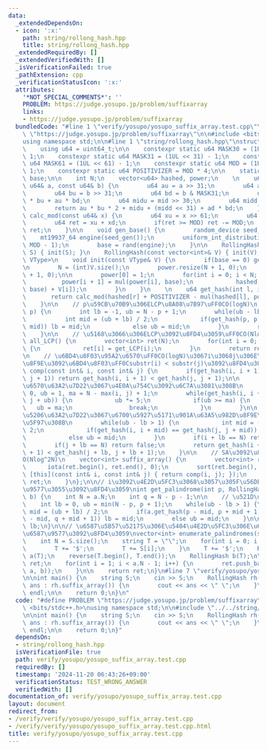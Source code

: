 ```yaml
---
data:
  _extendedDependsOn:
  - icon: ':x:'
    path: string/rollong_hash.hpp
    title: string/rollong_hash.hpp
  _extendedRequiredBy: []
  _extendedVerifiedWith: []
  _isVerificationFailed: true
  _pathExtension: cpp
  _verificationStatusIcon: ':x:'
  attributes:
    '*NOT_SPECIAL_COMMENTS*': ''
    PROBLEM: https://judge.yosupo.jp/problem/suffixarray
    links:
    - https://judge.yosupo.jp/problem/suffixarray
  bundledCode: "#line 1 \"verify/yosupo/yosupo_suffix_array.test.cpp\"\n#define PROBLEM\
    \ \"https://judge.yosupo.jp/problem/suffixarray\"\n\n#include <bits/stdc++.h>\n\
    using namespace std;\n\n#line 1 \"string/rollong_hash.hpp\"\nstruct RollingHash{\n\
    \    using u64 = uint64_t;\n\n    constexpr static u64 MASK30 = (1UL << 30) -\
    \ 1;\n    constexpr static u64 MASK31 = (1UL << 31) - 1;\n    constexpr static\
    \ u64 MASK61 = (1UL << 61) - 1;\n    constexpr static u64 MOD = (1UL << 61) -\
    \ 1;\n    constexpr static u64 POSITIVIZER = MOD * 4;\n\n    static inline u64\
    \ base;\n\n    int N;\n    vector<u64> hashed, power;\n    \n    u64 mul(const\
    \ u64& a, const u64& b) {\n        u64 au = a >> 31;\n        u64 ad = a & MASK31;\n\
    \        u64 bu = b >> 31;\n        u64 bd = b & MASK31;\n        u64 mid = ad\
    \ * bu + au * bd;\n        u64 midu = mid >> 30;\n        u64 midd = mid & MASK30;\n\
    \        return au * bu * 2 + midu + (midd << 31) + ad * bd;\n    }\n\n    u64\
    \ calc_mod(const u64& x) {\n        u64 xu = x >> 61;\n        u64 xd = x & MASK61;\n\
    \        u64 ret = xu + xd;\n        if(ret >= MOD) ret -= MOD;\n        return\
    \ ret;\n    }\n\n    void gen_base() {\n        random_device seed_gen;\n    \
    \    mt19937_64 engine(seed_gen());\n        uniform_int_distribution<u64> rand(0,\
    \ MOD - 1);\n        base = rand(engine);\n    }\n\n    RollingHash(const string&\
    \ S) { init(S); }\n    RollingHash(const vector<int>& V) { init(V); }\n\n    template<class\
    \ VType>\n    void init(const VType& V) {\n        if(base == 0) gen_base();\n\
    \n        N = (int)V.size();\n        power.resize(N + 1, 0);\n        hashed.resize(N\
    \ + 1, 0);\n\n        power[0] = 1;\n        for(int i = 0; i < N; i++) {\n  \
    \          power[i + 1] = mul(power[i], base);\n            hashed[i + 1] = calc_mod(mul(hashed[i],\
    \ base) + V[i]);\n        }\n    }\n    \n    u64 get_hash(int l, int r) {\n \
    \       return calc_mod(hashed[r] + POSITIVIZER - mul(hashed[l], power[r - l]));\n\
    \    }\n\n    // p\u59CB\u70B9\u306ELCP\u8A08\u7B97\uFF0CO(logN)\n    int get_LCP(int\
    \ p) {\n        int lb = -1, ub = N - p + 1;\n        while(ub - lb > 1) {\n \
    \           int mid = (ub + lb) / 2;\n            if(get_hash(p, p + mid) == get_hash(0,\
    \ mid)) lb = mid;\n            else ub = mid;\n        }\n        return lb;\n\
    \    }\n\n    // \u5168\u3066\u306ELCP\u3092\u8FD4\u3059\uFF0CO(NlogN)\n    vector<int>\
    \ all_LCP() {\n        vector<int> ret(N);\n        for(int i = 0; i < N; i++)\
    \ {\n            ret[i] = get_LCP(i);\n        }\n        return ret;\n    }\n\
    \n    // \u6BD4\u8F03\u95A2\u6570\uFF0CO(logN)\u3067i\u3068j\u306E\u63A5\u5C3E\
    \u8F9E\u3092\u6BD4\u8F03\uFF0Csubstr(i) < substr(j)\u3092\u8FD4\u3059\n    bool\
    \ comp(const int& i, const int& j) {\n        if(get_hash(i, i + 1) != get_hash(j,\
    \ j + 1)) return get_hash(i, i + 1) < get_hash(j, j + 1);\n\n        // \u6307\
    \u6570\u63A2\u7D22\u3067\u4E0A\u754C\u3092\u6C7A\u3081\u308B\n        int lb =\
    \ 0, ub = 1, ma = N - max(i, j) + 1;\n        while(get_hash(i, i + ub) == get_hash(j,\
    \ j + ub)) {\n            ub *= 5;\n            if(ub >= ma) {\n             \
    \   ub = ma;\n                break;\n            }\n        }\n\n        // \u4E8C\
    \u5206\u63A2\u7D22\u3067\u6700\u5927\u5171\u901A\u63A5\u982D\u8F9E\u9577\u3092\
    \u5F97\u308B\n        while(ub - lb > 1) {\n            int mid = (ub + lb) /\
    \ 2;\n            if(get_hash(i, i + mid) == get_hash(j, j + mid)) lb = mid;\n\
    \            else ub = mid;\n        }\n        if(i + lb == N) return true;\n\
    \        if(j + lb == N) return false;\n        return get_hash(i + lb, i + lb\
    \ + 1) < get_hash(j + lb, j + lb + 1);\n    }\n\n    // SA\u3092\u8FD4\u3059\uFF0C\
    O(Nlog^2N)\n    vector<int> suffix_array() {\n        vector<int> ret(N);\n  \
    \      iota(ret.begin(), ret.end(), 0);\n        sort(ret.begin(), ret.end(),\
    \ [this](const int& i, const int& j) { return comp(i, j); });\n        return\
    \ ret;\n    }\n};\n\n// i\u3092\u4E2D\u5FC3\u3068\u3057\u305F\u56DE\u6587\u306E\
    \u9577\u3055\u3092\u8FD4\u3059\nint get_palindrome(int p, RollingHash& a, RollingHash&\
    \ b) {\n    int N = a.N;\n    int q = N - p - 1;\n\n    // \u521D\u671F\u5024\n\
    \    int lb = 0, ub = min(N - p, p + 1);\n    while(ub - lb > 1) {\n        int\
    \ mid = (ub + lb) / 2;\n        if(a.get_hash(p - mid, p + mid + 1) == b.get_hash(q\
    \ - mid, q + mid + 1)) lb = mid;\n        else ub = mid;\n    }\n\n    return\
    \ lb;\n}\n\n// \u6587\u5B57\u5217S\u306E\u5404\u4E2D\u5FC3\u306E\u6700\u5927\u56DE\
    \u6587\u9577\u3092\u8FD4\u3059\nvector<int> enumerate_palindromes(string S) {\n\
    \    int N = S.size();\n    string T = \"\";\n    for(int i = 0; i < N; i++) {\n\
    \        T += '$';\n        T += S[i];\n    }\n    T += '$';\n    RollingHash\
    \ a(T);\n    reverse(T.begin(), T.end());\n    RollingHash b(T);\n\n    vector<int>\
    \ ret;\n    for(int i = 1; i < a.N - 1; i++) {\n        ret.push_back(get_palindrome(i,\
    \ a, b));\n    }\n\n    return ret;\n}\n#line 7 \"verify/yosupo/yosupo_suffix_array.test.cpp\"\
    \n\nint main() {\n    string S;\n    cin >> S;\n    RollingHash rh(S);\n    for(auto\
    \ ans : rh.suffix_array()) {\n        cout << ans << \" \";\n    }\n    cout <<\
    \ endl;\n\n    return 0;\n}\n"
  code: "#define PROBLEM \"https://judge.yosupo.jp/problem/suffixarray\"\n\n#include\
    \ <bits/stdc++.h>\nusing namespace std;\n\n#include \"../../string/rollong_hash.hpp\"\
    \n\nint main() {\n    string S;\n    cin >> S;\n    RollingHash rh(S);\n    for(auto\
    \ ans : rh.suffix_array()) {\n        cout << ans << \" \";\n    }\n    cout <<\
    \ endl;\n\n    return 0;\n}"
  dependsOn:
  - string/rollong_hash.hpp
  isVerificationFile: true
  path: verify/yosupo/yosupo_suffix_array.test.cpp
  requiredBy: []
  timestamp: '2024-11-20 06:43:26+09:00'
  verificationStatus: TEST_WRONG_ANSWER
  verifiedWith: []
documentation_of: verify/yosupo/yosupo_suffix_array.test.cpp
layout: document
redirect_from:
- /verify/verify/yosupo/yosupo_suffix_array.test.cpp
- /verify/verify/yosupo/yosupo_suffix_array.test.cpp.html
title: verify/yosupo/yosupo_suffix_array.test.cpp
---
```

